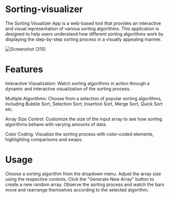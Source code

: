 # Sorting-visualizer
The Sorting Visualizer App is a web-based tool that provides an interactive and visual representation of various sorting algorithms. This application is designed to help users understand how different sorting algorithms work by displaying the step-by-step sorting process in a visually appealing manner.

![Screenshot (315)](https://github.com/juriboruah700/sorting-visualizer-app/assets/77110165/e2f5ea4f-0f2b-4f61-acff-06af8d9de92c)

# Features
Interactive Visualization: Watch sorting algorithms in action through a dynamic and interactive visualization of the sorting process.

Multiple Algorithms: Choose from a selection of popular sorting algorithms, including Bubble Sort, Selection Sort, Insertion Sort, Merge Sort, Quick Sort etc.

Array Size Control: Customize the size of the input array to see how sorting algorithms behave with varying amounts of data.

Color Coding: Visualize the sorting process with color-coded elements, highlighting comparisons and swaps.

# Usage
Choose a sorting algorithm from the dropdown menu.
Adjust the array size  using the respective controls.
Click the "Generate New Array" button to create a new random array.
Observe the sorting process and watch the bars move and rearrange themselves according to the selected algorithm.


